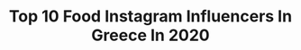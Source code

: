 ---
title: Top 10 Food Instagram Influencers In Greece In 2020
description: >-
  Find top food Instagram influencers in Greece in 2020. Most popular hashtags: #sunset #memories #sunday #beauty.
platform: Instagram
profiles:
  - username: "vassiakalouda"
    fullname: >-
      Greek Youtuber/Beauty Vlogger
    location: "Greece"
    followers: 10190
    engagement: 626
    commentsToLikes: 0.099706
    id: ck5q41a1cnam20i11t3qt50dp
    verified: false
    hashtags: "#plouise, #unicornhair, #dryoil, #hudamercury"
  - username: "jim_kehagias"
    fullname: >-
      ᴊɪᴍ ᴋᴇʜᴀɢɪᴀs
    location: "Greece"
    followers: 10658
    engagement: 1073
    commentsToLikes: 0.083795
    id: ckap6b08tf4ut0i782amr8h8v
    verified: false
    hashtags: "#sunny, #summer2020, #palms, #sunsetlover"
  - username: "mariageorgakaina"
    fullname: >-
      𝕄𝕒𝕣𝕚𝕒 𝔾𝕖𝕠𝕣𝕘𝕒𝕜𝕒𝕚𝕟𝕒 🎧🌟
    location: "Greece"
    followers: 10367
    engagement: 577
    commentsToLikes: 0.247533
    id: ck15recy07ii50i19kkd5lndf
    verified: false
    hashtags: "#mydaughter, #blessings, #safety, #playtime"
  - username: "konstantinaspyropoulou"
    fullname: >-
      Konstantina Spyropoulou
    location: "Greece"
    followers: 472289
    engagement: 352
    commentsToLikes: 0.011485
    id: ck135qawa2pc80i19rewxvqjr
    verified: true
    hashtags: "#aclass, #mercedesbenz, #queendina, #mbismailos"
  - username: "memevictim2000x"
    fullname: >-
      Sauced
    location: "Greece"
    followers: 2156
    engagement: 1999
    commentsToLikes: 0.040222
    id: ck1354cwgzn6y0i19zghp7ny9
    verified: false
    hashtags: "#wcw, #gbf"
  - username: "kwnpapage"
    fullname: >-
      Κωνσταντίνα Παπαγεωργίου
    location: "Greece"
    followers: 23845
    engagement: 591
    commentsToLikes: 0.002264
    id: ck6uayd226ej00j71wloazsph
    verified: false
    hashtags: "#lastoneipromise"
  - username: "george_evge"
    fullname: >-
      George Εύγε.
    location: "Greece"
    followers: 7217
    engagement: 746
    commentsToLikes: 0.010633
    id: ck1370c3095ls0i19ma78lasf
    verified: false
    hashtags: "#tart, #mustard, #anafiotika, #smile"
  - username: "valia_bacandrea"
    fullname: >-
      𝒱𝒶𝓁𝒾𝒶 𝐵𝒶𝒸𝒶𝓃𝒹𝓇𝑒𝒶🧿
    location: "Greece"
    followers: 7404
    engagement: 913
    commentsToLikes: 0.591926
    id: ck0w454cbwuy60i194eniohf8
    verified: false
    hashtags: "#youtuber, #turban, #skincarejunkie, #happymood"
  - username: "s_dimitriadis"
    fullname: >-
      Stefanos Dimitriadis
    location: "Greece"
    followers: 9998
    engagement: 550
    commentsToLikes: 0.008120
    id: ck0ubyj7zfmpt0i19cyebqb86
    verified: false
    hashtags: "#snacktime, #support, #summer2019, #garminswim2"
  - username: "iliasfood"
    fullname: >-
      Ilias Fountoulis
    location: "Greece"
    followers: 87312
    engagement: 998
    commentsToLikes: 0.003049
    id: ck1377vnna8iu0i19nl24mg5z
    verified: false
    hashtags: "#maliatsiscooking, #athenscon, #5years, #andcounting"
---